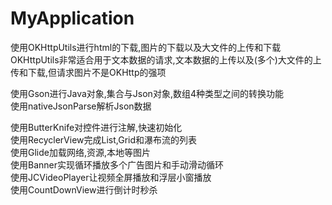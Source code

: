 # MyApplication
使用OKHttpUtils进行html的下载,图片的下载以及大文件的上传和下载
</br>
OKHttpUtils非常适合用于文本数据的请求,文本数据的上传以及(多个)大文件的上传和下载,但请求图片不是OKHttp的强项

使用Gson进行Java对象,集合与Json对象,数组4种类型之间的转换功能
</br>
使用nativeJsonParse解析Json数据

使用ButterKnife对控件进行注解,快速初始化
</br>
使用RecyclerView完成List,Grid和瀑布流的列表
</br>
使用Glide加载网络,资源,本地等图片
</br>
使用Banner实现循环播放多个广告图片和手动滑动循环
</br>
使用JCVideoPlayer让视频全屏播放和浮层小窗播放
</br>
使用CountDownView进行倒计时秒杀
